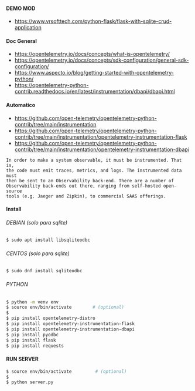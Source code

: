 #### DEMO MOD
- https://www.vrsofttech.com/python-flask/flask-with-sqlite-crud-application

#### Doc General
- https://opentelemetry.io/docs/concepts/what-is-opentelemetry/
- https://opentelemetry.io/docs/concepts/sdk-configuration/general-sdk-configuration/
- https://www.aspecto.io/blog/getting-started-with-opentelemetry-python/
- https://opentelemetry-python-contrib.readthedocs.io/en/latest/instrumentation/dbapi/dbapi.html

#### Automatico
- https://github.com/open-telemetry/opentelemetry-python-contrib/tree/main/instrumentation
- https://github.com/open-telemetry/opentelemetry-python-contrib/tree/main/instrumentation/opentelemetry-instrumentation-flask
- https://github.com/open-telemetry/opentelemetry-python-contrib/tree/main/instrumentation/opentelemetry-instrumentation-dbapi


~~~text
In order to make a system observable, it must be instrumented. That is,
the code must emit traces, metrics, and logs. The instrumented data must
then be sent to an Observability back-end. There are a number of
Observability back-ends out there, ranging from self-hosted open-source
tools (e.g. Jaeger and Zipkin), to commercial SAAS offerings.
~~~

#### Install

###### DEBIAN (solo para sqlite)
~~~bash
$ sudo apt install libsqliteodbc
~~~

###### CENTOS (solo para sqlite)
~~~bash
$ sudo dnf install sqliteodbc
~~~

###### PYTHON
~~~bash
$ python -m venv env
$ source env/bin/activate        # (optional)
$
$ pip install opentelemetry-distro
$ pip install opentelemetry-instrumentation-flask
$ pip install opentelemetry-instrumentation-dbapi
$ pip install pyodbc
$ pip install flask
$ pip install requests
~~~

#### RUN SERVER
~~~bash
$ source env/bin/activate         # (optional)
$
$ python server.py
~~~
